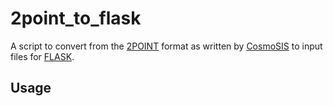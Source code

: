 2point_to_flask
===============

A script to convert from the [2POINT] format as written by [CosmoSIS] to input
files for [FLASK].


Usage
-----


[2POINT]: https://github.com/joezuntz/2point
[COSMOSIS]: https://bitbucket.org/joezuntz/cosmosis/
[FLASK]: https://github.com/ucl-cosmoparticles/flask
